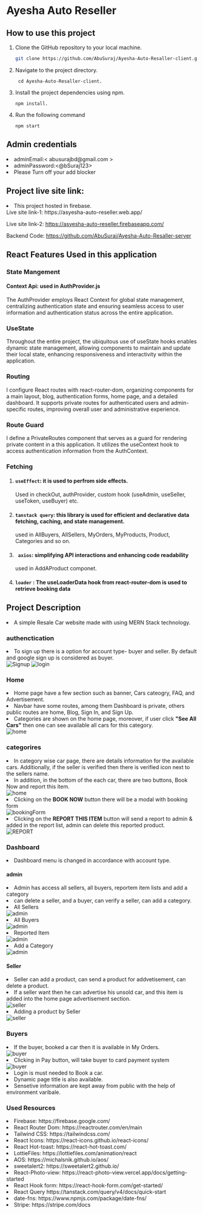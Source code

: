  # Ayesha Auto Reseller

## How to use this project

1. Clone the GitHub repository to your local machine.

   ```bash
   git clone https://github.com/AbuSuraj/Ayesha-Auto-Resaller-client.git

2. Navigate to the project directory.

   ```
    cd Ayesha-Auto-Resaller-client.

3. Install the project dependencies using npm.
   ``` 
   npm install.
4. Run the following command
   ```
   npm start
 ## Admin credentials
<li>adminEmail:< abusurajbd@gmail.com > </li>
<li>adminPassword:<@bSuraj123></li>
<li>Please Turn off your add blocker</li>

## Project live site link:
  
<li>
This project hosted in firebase. <br/>
 Live site link-1: https://asyesha-auto-reseller.web.app/

 Live site link-2: https://asyesha-auto-reseller.firebaseapp.com/
 
Backend Code: https://github.com/AbuSuraj/Ayesha-Auto-Resaller-server
</li>

## React Features Used in this application

###  State Mangement 
 #### Context Api: <b>used in AuthProvider.js </b>
The AuthProvider employs React Context for global state management, centralizing authentication state and ensuring seamless access to user information and authentication status across the entire application.
 ###  UseState
 Throughout the entire project, the ubiquitous use of useState hooks enables dynamic state management, allowing components to maintain and update their local state, enhancing responsiveness and interactivity within the application. 
### Routing
   
 I configure React routes with react-router-dom, organizing components for a main layout, blog, authentication forms, home page, and a detailed dashboard. It supports private routes for authenticated users and admin-specific routes, improving overall user and administrative experience.
### Route Guard
    
 I define a PrivateRoutes component that serves as a guard for rendering private content in a this application. It utilizes the useContext hook to access authentication information from the AuthContext.
### Fetching 

1.  ####  ``` useEffect ```: it is used to perfrom side effects.
    Used in checkOut, authProvider, custom hook (useAdmin, useSeller, useToken, useBuyer) etc.

2. #### ``` tanstack query ```: this library is used for efficient and declarative data fetching, caching, and state management.
    used in AllBuyers, AllSellers, MyOrders, MyProducts, Product, Categories and so on. 
3. #### ``` axios```: simplifying API interactions and enhancing code readability  
   used in AddAProduct componet.
4.  #### ``` loader ``` : The useLoaderData hook from react-router-dom is used to retrieve booking data
## Project Description
<li>A simple Resale Car website made with using MERN Stack technology.</li>

### authenctication
<div>
<li>To sign up there is a option for account type- buyer and seller. By default and google sign up is considered as buyer.</li>
<img src="./src/Assests/Images/signup.png" alt="Signup">
<img src="./src/Assests/Images/login.png" alt="login">
</div>
<div>

### Home
<li>Home page have a few section such as banner, Cars cateogry, FAQ, and Advertisement.</li> 
<li>Navbar have some routes, among them  Dashboard is private, others public routes are home, Blog, Sign In, and Sign Up.</li> 
<li>Categories are  shown on the home page, moreover, if user click <b>"See All Cars"</b> then one  can see available all cars for this category.</li> 
<img src="./src/Assests/Images/homepage.png" alt="home">
</div>

### categorires
<div>
<li>In category wise car page, there are details information for the available cars. Additionally, if the seller is verified then there is verified icon next to the sellers name.</li> 
<li>In addition, in the bottom of the each car, there are two buttons, Book Now and report this item.</li>
<img src="./src/Assests/Images/category-wise-product.png" alt="home">

<li>Clicking on the <b>BOOK NOW</b> button there will be a modal with booking form </li>
<img src="./src/Assests/Images/bookingModal.png" alt="bookingForm">
<li>Clicking on the <b>REPORT THIS ITEM</b> button will send a report to admin & added in the report list, admin can delete this reported product.  </li>
<img src="./src/Assests/Images/report.png" alt="REPORT">
</div>

### Dashboard
<section>
<li>Dashboard menu is changed in accordance with account type.</li>

#### admin
<div>
<li>Admin has access all sellers, all buyers, reportem item lists and add a category </li>
<li>can delete a seller, and a buyer, can verify a seller, can add a category.</li>  
<li>All Sellers</li>
<img src="./src/Assests/Images/admin-all-seller.png" alt="admin">
<li>All Buyers</li>
<img src="./src/Assests/Images/admin-all-buyers.png" alt="admin">
<li>Reported Item </li>
<img src="./src/Assests/Images/admin-report.png" alt="admin">
<li>Add a Category </li>
<img src="./src/Assests/Images/admin-addCategory.png" alt="admin">
</div>

<div>

#### Seller
<li>Seller can add a product, can send a product for addvetisement, can delete a product.</li>
<li>If a seller want then he can advertise his unsold car, and this item is added into the home page advertisement section.</li>
<img src="./src/Assests/Images/seller-my-products.png" alt="seller">
<li>Adding a product by Seller</li>
<img src="./src/Assests/Images/seller-add-product.png" alt="seller">
</div>

<div>

### Buyers
<li>If the buyer, booked a car then it is available in  My Orders.</li>
<img src="./src/Assests/Images/buyer-my-orders.png" alt="buyer">
<li>Clicking in Pay button, will take buyer to card payment system</li>
<img src="./src/Assests/Images/checkout.png" alt="buyer">
</div>
</section>

<!-- <li>"Report This Item", will send a report to admin, admin can delete this reported Item.</li> -->
<li>Login is must needed to Book a car.</li> 


<li>Dynamic page title is also available.</li> 
<li>Sensetive information are kept away from public with the help of environment varibale.</li>





### Used Resources 
<li>Firebase: https://firebase.google.com/</li>
<li>React Router Dom: https://reactrouter.com/en/main</li>
<li>Tailwind CSS: https://tailwindcss.com/</li>
<li>React Icons: https://react-icons.github.io/react-icons/</li>
<li>React Hot-toast: https://react-hot-toast.com/</li>
<li>LottieFiles: https://lottiefiles.com/animation/react</li>
<li>AOS: https://michalsnik.github.io/aos/</li>
<li>sweetalert2: https://sweetalert2.github.io/</li>
<li>React-Photo-view: https://react-photo-view.vercel.app/docs/getting-started</li>
<li>React Hook form: https://react-hook-form.com/get-started/</li>
<li>React Query  https://tanstack.com/query/v4/docs/quick-start</li>
<li>date-fns: https://www.npmjs.com/package/date-fns/</li>
<li>Stripe: https://stripe.com/docs</li>


 
